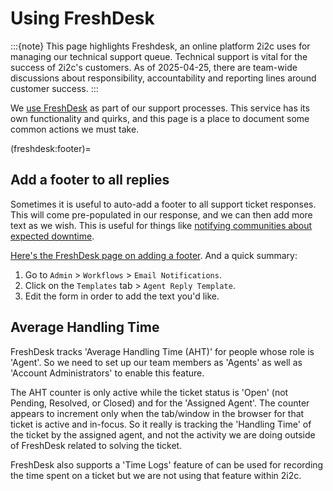 # Using FreshDesk

:::{note}
This page highlights Freshdesk, an online platform 2i2c uses for managing our technical support queue. Technical support is vital for the success of 2i2c's customers. As of 2025-04-25, there are team-wide discussions about responsibility, accountability and reporting lines around customer success.
:::

We [use FreshDesk](support:freshdesk) as part of our support processes.
This service has its own functionality and quirks, and this page is a place to document some common actions we must take.

(freshdesk:footer)=
## Add a footer to all replies

Sometimes it is useful to auto-add a footer to all support ticket responses.
This will come pre-populated in our response, and we can then add more text as we wish.
This is useful for things like [notifying communities about expected downtime](time-off:annual-expected).

[Here's the FreshDesk page on adding a footer](https://support.freshdesk.com/en/support/solutions/articles/196889-i-want-to-insert-a-footer-into-all-my-replies-how-do-i-do-this-).
And a quick summary:

1. Go to `Admin` > `Workflows` > `Email Notifications`.
2. Click on the `Templates` tab > `Agent Reply Template`.
3. Edit the form in order to add the text you'd like.

## Average Handling Time

FreshDesk tracks 'Average Handling Time (AHT)' for people whose role is 'Agent'. So we need to set up our team members as 'Agents' as well as 'Account Administrators' to enable this feature.

The AHT counter is only active while the ticket status is 'Open' (not Pending, Resolved, or Closed) and for the 'Assigned Agent'. The counter appears to increment only when the tab/window in the browser for that ticket is active and in-focus.
So it really is tracking the 'Handling Time' of the ticket by the assigned agent, and not the activity we are doing outside of FreshDesk related to solving the ticket.

FreshDesk also supports a 'Time Logs' feature of can be used for recording the time spent on a ticket but we are not using that feature within 2i2c.
